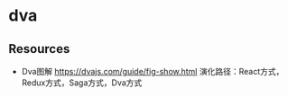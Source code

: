 # dva

## Resources

* Dva图解 <https://dvajs.com/guide/fig-show.html> 演化路径：React方式，Redux方式，Saga方式，Dva方式
